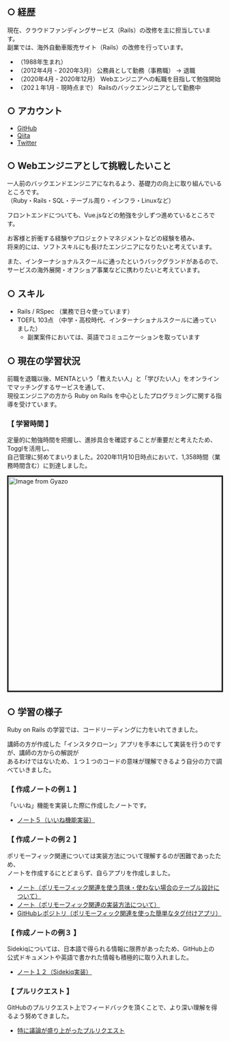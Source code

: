 ## ○ 経歴

現在、クラウドファンディングサービス（Rails）の改修を主に担当しています。  
副業では、海外自動車販売サイト（Rails）の改修を行っています。

- （1988年生まれ）  
- （2012年4月 - 2020年3月） 公務員として勤務（事務職） → 退職
- （2020年4月 - 2020年12月） Webエンジニアへの転職を目指して勉強開始
- （202１年1月 - 現時点まで） Railsのバックエンジニアとして勤務中

## ○ アカウント

- <a href="https://github.com/miketa-webprgr">GitHub</a>  
- <a href="https://qiita.com/miketa_webprgr">Qiita</a>  
- <a href="https://twitter.com/miketa_webprgr">Twitter</a>  

## ○ Webエンジニアとして挑戦したいこと

一人前のバックエンドエンジニアになれるよう、基礎力の向上に取り組んでいるところです。  
（Ruby・Rails・SQL・テーブル周り・インフラ・Linuxなど）  

フロントエンドについても、Vue.jsなどの勉強を少しずつ進めているところです。  

お客様と折衝する経験やプロジェクトマネジメントなどの経験を積み、  
将来的には、ソフトスキルにも長けたエンジニアになりたいと考えています。  

また、インターナショナルスクールに通ったというバックグランドがあるので、  
サービスの海外展開・オフショア事業などに携わりたいと考えています。

## ○ スキル

- Rails / RSpec （業務で日々使っています）
- TOEFL 103点 （中学・高校時代、インターナショナルスクールに通っていました）
  - 副業案件においては、英語でコミュニケーションを取っています

## ○ 現在の学習状況

前職を退職以後、MENTAという「教えたい人」と「学びたい人」をオンラインでマッチングするサービスを通して、  
現役エンジニアの方から Ruby on Rails を中心としたプログラミングに関する指導を受けています。  

### 【 学習時間 】

定量的に勉強時間を把握し、進捗具合を確認することが重要だと考えたため、Togglを活用し、  
自己管理に努めてまいりました。2020年11月10日時点において、1,358時間（業務時間含む）に到達しました。  

<a href="https://gyazo.com/d3d75cccab1c7a856a39dbd4e6e3922a"><img src="https://i.gyazo.com/d3d75cccab1c7a856a39dbd4e6e3922a.png" alt="Image from Gyazo" width="500" border="3"/></a>

## ○ 学習の様子

Ruby on Rails の学習では、コードリーディングに力をいれてきました。  

講師の方が作成した「インスタクローン」アプリを手本にして実装を行うのですが、講師の方からの解説が  
あるわけではないため、１つ１つのコードの意味が理解できるよう自分の力で調べていきました。  

### 【 作成ノートの例１ 】

「いいね」機能を実装した際に作成したノートです。  

- <a href="https://github.com/miketa-webprgr/TIL/blob/master/11_Rails_Intensive_Training/05_issue_note.md">ノート５（いいね機能実装）</a>  

### 【 作成ノートの例２ 】

ポリモーフィック関連については実装方法について理解するのが困難であったため、  
ノートを作成するにとどまらず、自らアプリを作成しました。  

- <a href="https://github.com/miketa-webprgr/TIL/blob/master/11_Rails_Intensive_Training/10_issue_note_polymorphic.md">ノート（ポリモーフィック関連を使う意味・使わない場合のテーブル設計について）</a>  
- <a href="https://github.com/miketa-webprgr/TIL/blob/master/99_etc/20200902_polymorphoric_explanation.md">ノート（ポリモーフィック関連の実装方法について）</a>  
- <a href="https://github.com/miketa-webprgr/polymorphic-practiceapp">GitHubレポジトリ（ポリモーフィック関連を使った簡単なタグ付けアプリ）</a>  

### 【 作成ノートの例３ 】

Sidekiqについては、日本語で得られる情報に限界があったため、GitHub上の  
公式ドキュメントや英語で書かれた情報も積極的に取り入れました。  

- <a href="https://github.com/miketa-webprgr/TIL/blob/master/11_Rails_Intensive_Training/12_issue_note.md">ノート１２（Sidekiq実装）</a>  

### 【 プルリクエスト 】

GitHubのプルリクエスト上でフィードバックを頂くことで、より深い理解を得るよう努めてきました。  

- <a href="https://github.com/miketa-webprgr/polymorphic-practiceapp">特に議論が盛り上がったプルリクエスト</a>  


